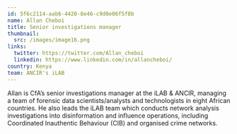 ```yaml
---
id: 5f6c2114-aab6-4420-8e46-c9d0e06f5f8b
name: Allan Cheboi
title: Senior investigations manager
thumbnail:
  src: /images/image16.png
links:
  twitter: https://twitter.com/Allan_cheboi
  linkedin: https://www.linkedin.com/in/allancheboi/
country: Kenya
team: ANCIR's iLAB
---
```


Allan is CfA’s senior investigations manager at the iLAB & ANCIR, managing a team of forensic data scientists/analysts and technologists in eight African countries. He also leads the iLAB team which conducts network analysis investigations into disinformation and influence operations, including Coordinated Inauthentic Behaviour (CIB) and organised crime networks.
